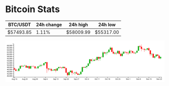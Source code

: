 # Bitcoin Stats

BTC/USDT|24h change|24h high|24h low|
|---|---|---|---|
|$57493.85|1.11%|$58009.99|$55317.00|

<img src="./chart.svg">

